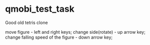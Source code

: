 # qmobi_test_task
Good old tetris clone

move figure - left and right keys;
change side(rotate) - up arrow key;
change falling speed of the figure - down arrow key;
